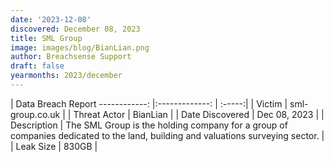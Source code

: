 ```yaml
---
date: '2023-12-08'
discovered: December 08, 2023
title: SML Group
image: images/blog/BianLian.png
author: Breachsense Support
draft: false
yearmonths: 2023/december
---
```



| Data Breach Report
------------:     |:-------------:    | :-----:|
| Victim      | sml-group.co.uk      | 
| Threat Actor      | BianLian      | 
| Date Discovered      | Dec 08, 2023      | 
| Description      | The SML Group is the holding company for a group of companies dedicated to the land, building and valuations surveying sector.      | 
| Leak Size      | 830GB      | 

